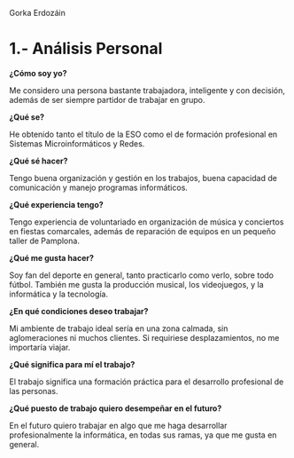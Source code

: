 Gorka Erdozáin

# 1.- Análisis Personal

**¿Cómo soy yo?**

Me considero una persona bastante trabajadora, inteligente y con decisión, además de ser siempre partidor de trabajar en grupo.

**¿Qué se?**

He obtenido tanto el título de la ESO como el de formación profesional en Sistemas Microinformáticos y Redes.

**¿Qué sé hacer?**

Tengo buena organización y gestión en los trabajos, buena capacidad de comunicación y manejo programas informáticos.

**¿Qué experiencia tengo?**

Tengo experiencia de voluntariado en organización de música y conciertos en fiestas comarcales, además de reparación de equipos en un pequeño taller de Pamplona.

**¿Qué me gusta hacer?**

Soy fan del deporte en general, tanto practicarlo como verlo, sobre todo fútbol. También me gusta la producción musical, los videojuegos, y la informática y la tecnología.

**¿En qué condiciones deseo trabajar?**

Mi ambiente de trabajo ideal sería en una zona calmada, sin aglomeraciones ni muchos clientes. Si requiriese desplazamientos, no me importaría viajar.

**¿Qué significa para mí el trabajo?**

El trabajo significa una formación práctica para el desarrollo profesional de las personas.

**¿Qué puesto de trabajo quiero desempeñar en el futuro?**

En el futuro quiero trabajar en algo que me haga desarrollar profesionalmente la informática, en todas sus ramas, ya que me gusta en general.



<!--stackedit_data:
eyJoaXN0b3J5IjpbMTcwNDI1MzhdfQ==
-->